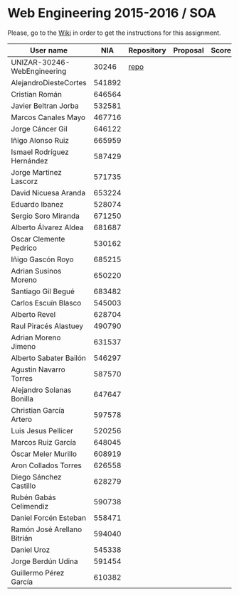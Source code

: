 # Web Engineering 2015-2016 / SOA
Please, go to the [Wiki](https://github.com/UNIZAR-30246-WebEngineering/Laboratory-5-SOA/wiki) in order to get the instructions for this assignment.


User name | NIA |Repository|Proposal|Score
----------|-----|----------|--------|-----
UNIZAR-30246-WebEngineering |30246 | [repo](https://github.com/UNIZAR-30246-WebEngineering/Laboratory-4-WebSockets) 
AlejandroDiesteCortes | 541892 
Cristian Román |646564 
Javier Beltran Jorba | 532581
Marcos Canales Mayo | 467716 
Jorge Cáncer Gil | 646122 
Iñigo Alonso Ruiz | 665959 
Ismael Rodríguez Hernández | 587429 
Jorge Martinez Lascorz | 571735 
David Nicuesa Aranda | 653224 
Eduardo Ibanez | 528074 
Sergio Soro Miranda | 671250 
Alberto Álvarez Aldea | 681687 
Oscar Clemente Pedrico | 530162
Iñigo Gascón Royo | 685215 
Adrian Susinos Moreno | 650220 
Santiago Gil Begué | 683482 
Carlos Escuín Blasco | 545003 
Alberto Revel | 628704
Raul Piracés Alastuey | 490790 
Adrian Moreno Jimeno | 631537 
Alberto Sabater Bailón | 546297 
Agustin Navarro Torres | 587570 
Alejandro Solanas Bonilla | 647647 
Christian García Artero | 597578 
Luis Jesus Pellicer | 520256 
Marcos Ruiz García | 648045 
Óscar Meler Murillo | 608919 
Aron Collados Torres | 626558 
Diego Sánchez Castillo | 628279 
Rubén Gabás Celimendiz | 590738 
Daniel Forcén Esteban | 558471 
Ramón José Arellano Bitrián | 594040 
Daniel Uroz | 545338 
Jorge Berdún Udina | 591454 
Guillermo Pérez García | 610382 
